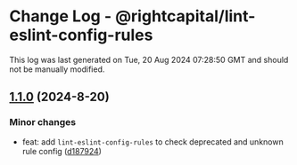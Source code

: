 # Change Log - @rightcapital/lint-eslint-config-rules

This log was last generated on Tue, 20 Aug 2024 07:28:50 GMT and should not be manually modified.

<!-- Start content -->

## [1.1.0](https://github.com/RightCapitalHQ/frontend-style-guide/tree/%40rightcapital%2Flint-eslint-config-rules_v1.1.0) (2024-8-20)

### Minor changes

- feat: add `lint-eslint-config-rules` to check deprecated and unknown rule config ([d187924](https://github.com/RightCapitalHQ/frontend-style-guide/commit/d187924faedc2247746ae81376b861c6387c38fb))
